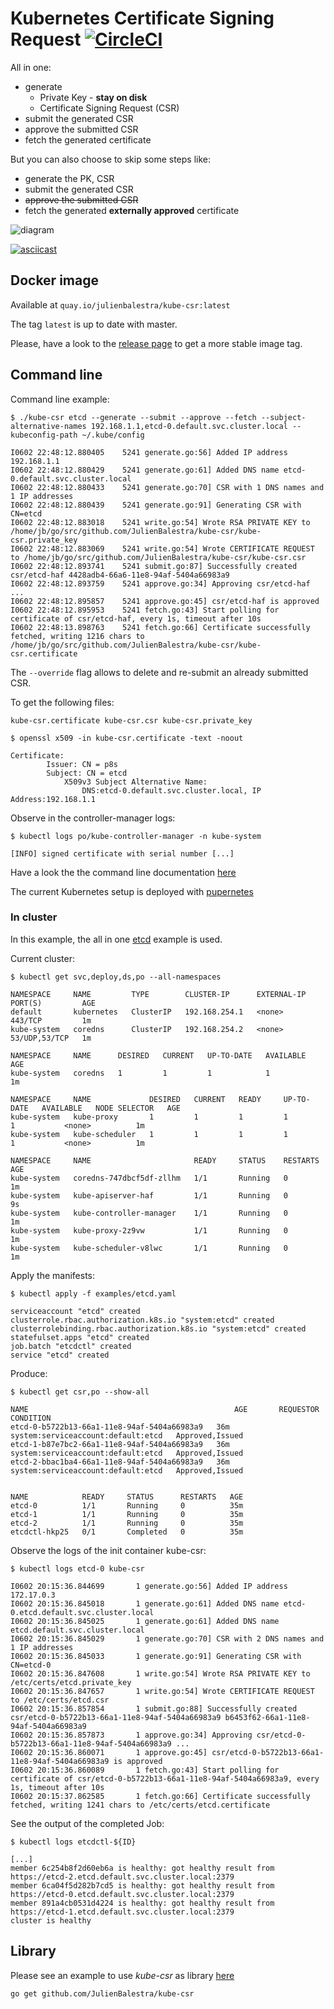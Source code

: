 # Kubernetes Certificate Signing Request [![CircleCI](https://circleci.com/gh/JulienBalestra/kube-csr.svg?style=svg)](https://circleci.com/gh/JulienBalestra/kube-csr)

All in one:
* generate
    * Private Key - **stay on disk**
    * Certificate Signing Request (CSR)
* submit the generated CSR
* approve the submitted CSR
* fetch the generated certificate


But you can also choose to skip some steps like:
* generate the PK, CSR
* submit the generated CSR
* <s>approve the submitted CSR</s>
* fetch the generated **externally approved** certificate

![diagram](docs/diagram.svg)

[![asciicast](https://asciinema.org/a/sjcTvHmsdwFNPxZ9TGELrHK53.png)](https://asciinema.org/a/sjcTvHmsdwFNPxZ9TGELrHK53)

## Docker image

Available at `quay.io/julienbalestra/kube-csr:latest`

The tag `latest` is up to date with master.

Please, have a look to the [release  page](https://github.com/JulienBalestra/kube-csr/releases) to get a more stable image tag.

## Command line

Command line example:
```text
$ ./kube-csr etcd --generate --submit --approve --fetch --subject-alternative-names 192.168.1.1,etcd-0.default.svc.cluster.local --kubeconfig-path ~/.kube/config

I0602 22:48:12.880405    5241 generate.go:56] Added IP address 192.168.1.1
I0602 22:48:12.880429    5241 generate.go:61] Added DNS name etcd-0.default.svc.cluster.local
I0602 22:48:12.880433    5241 generate.go:70] CSR with 1 DNS names and 1 IP addresses
I0602 22:48:12.880439    5241 generate.go:91] Generating CSR with CN=etcd
I0602 22:48:12.883018    5241 write.go:54] Wrote RSA PRIVATE KEY to /home/jb/go/src/github.com/JulienBalestra/kube-csr/kube-csr.private_key
I0602 22:48:12.883069    5241 write.go:54] Wrote CERTIFICATE REQUEST to /home/jb/go/src/github.com/JulienBalestra/kube-csr/kube-csr.csr
I0602 22:48:12.893741    5241 submit.go:87] Successfully created csr/etcd-haf 4428adb4-66a6-11e8-94af-5404a66983a9
I0602 22:48:12.893759    5241 approve.go:34] Approving csr/etcd-haf ...
I0602 22:48:12.895857    5241 approve.go:45] csr/etcd-haf is approved
I0602 22:48:12.895953    5241 fetch.go:43] Start polling for certificate of csr/etcd-haf, every 1s, timeout after 10s
I0602 22:48:13.898763    5241 fetch.go:66] Certificate successfully fetched, writing 1216 chars to /home/jb/go/src/github.com/JulienBalestra/kube-csr/kube-csr.certificate
```

The `--override` flag allows to delete and re-submit an already submitted CSR.

To get the following files:
```text
kube-csr.certificate kube-csr.csr kube-csr.private_key
```

```text
$ openssl x509 -in kube-csr.certificate -text -noout

Certificate:
        Issuer: CN = p8s
        Subject: CN = etcd
            X509v3 Subject Alternative Name: 
                DNS:etcd-0.default.svc.cluster.local, IP Address:192.168.1.1
```

Observe in the controller-manager logs:
```text
$ kubectl logs po/kube-controller-manager -n kube-system

[INFO] signed certificate with serial number [...]
```

Have a look the the command line documentation [here](docs/kube-csr.md)

The current Kubernetes setup is deployed with [pupernetes](https://github.com/DataDog/pupernetes)

### In cluster

In this example, the all in one [etcd](examples/etcd.yaml) example is used.

Current cluster:
```text
$ kubectl get svc,deploy,ds,po --all-namespaces

NAMESPACE     NAME         TYPE        CLUSTER-IP      EXTERNAL-IP   PORT(S)         AGE
default       kubernetes   ClusterIP   192.168.254.1   <none>        443/TCP         1m
kube-system   coredns      ClusterIP   192.168.254.2   <none>        53/UDP,53/TCP   1m

NAMESPACE     NAME      DESIRED   CURRENT   UP-TO-DATE   AVAILABLE   AGE
kube-system   coredns   1         1         1            1           1m

NAMESPACE     NAME             DESIRED   CURRENT   READY     UP-TO-DATE   AVAILABLE   NODE SELECTOR   AGE
kube-system   kube-proxy       1         1         1         1            1           <none>          1m
kube-system   kube-scheduler   1         1         1         1            1           <none>          1m

NAMESPACE     NAME                       READY     STATUS    RESTARTS   AGE
kube-system   coredns-747dbcf5df-zllhm   1/1       Running   0          1m
kube-system   kube-apiserver-haf         1/1       Running   0          9s
kube-system   kube-controller-manager    1/1       Running   0          1m
kube-system   kube-proxy-2z9vw           1/1       Running   0          1m
kube-system   kube-scheduler-v8lwc       1/1       Running   0          1m
``` 

Apply the manifests:
```text
$ kubectl apply -f examples/etcd.yaml 

serviceaccount "etcd" created
clusterrole.rbac.authorization.k8s.io "system:etcd" created
clusterrolebinding.rbac.authorization.k8s.io "system:etcd" created
statefulset.apps "etcd" created
job.batch "etcdctl" created
service "etcd" created
```

Produce:
```text
$ kubectl get csr,po --show-all

NAME                                              AGE       REQUESTOR                            CONDITION
etcd-0-b5722b13-66a1-11e8-94af-5404a66983a9   36m       system:serviceaccount:default:etcd   Approved,Issued
etcd-1-b87e7bc2-66a1-11e8-94af-5404a66983a9   36m       system:serviceaccount:default:etcd   Approved,Issued
etcd-2-bbac1ba4-66a1-11e8-94af-5404a66983a9   36m       system:serviceaccount:default:etcd   Approved,Issued


NAME            READY     STATUS      RESTARTS   AGE
etcd-0          1/1       Running     0          35m
etcd-1          1/1       Running     0          35m
etcd-2          1/1       Running     0          35m
etcdctl-hkp25   0/1       Completed   0          35m
```

Observe the logs of the init container kube-csr:
```text
$ kubectl logs etcd-0 kube-csr

I0602 20:15:36.844699       1 generate.go:56] Added IP address 172.17.0.3
I0602 20:15:36.845018       1 generate.go:61] Added DNS name etcd-0.etcd.default.svc.cluster.local
I0602 20:15:36.845025       1 generate.go:61] Added DNS name etcd.default.svc.cluster.local
I0602 20:15:36.845029       1 generate.go:70] CSR with 2 DNS names and 1 IP addresses
I0602 20:15:36.845033       1 generate.go:91] Generating CSR with CN=etcd-0
I0602 20:15:36.847608       1 write.go:54] Wrote RSA PRIVATE KEY to /etc/certs/etcd.private_key
I0602 20:15:36.847657       1 write.go:54] Wrote CERTIFICATE REQUEST to /etc/certs/etcd.csr
I0602 20:15:36.857854       1 submit.go:88] Successfully created csr/etcd-0-b5722b13-66a1-11e8-94af-5404a66983a9 b6453f62-66a1-11e8-94af-5404a66983a9
I0602 20:15:36.857873       1 approve.go:34] Approving csr/etcd-0-b5722b13-66a1-11e8-94af-5404a66983a9 ...
I0602 20:15:36.860071       1 approve.go:45] csr/etcd-0-b5722b13-66a1-11e8-94af-5404a66983a9 is approved
I0602 20:15:36.860089       1 fetch.go:43] Start polling for certificate of csr/etcd-0-b5722b13-66a1-11e8-94af-5404a66983a9, every 1s, timeout after 10s
I0602 20:15:37.862585       1 fetch.go:66] Certificate successfully fetched, writing 1241 chars to /etc/certs/etcd.certificate
```

See the output of the completed Job:
```text
$ kubectl logs etcdctl-${ID}

[...]
member 6c254b8f2d60eb6a is healthy: got healthy result from https://etcd-2.etcd.default.svc.cluster.local:2379
member 6ca04f5d282b7cd5 is healthy: got healthy result from https://etcd-0.etcd.default.svc.cluster.local:2379
member 891a4cb0531d4224 is healthy: got healthy result from https://etcd-1.etcd.default.svc.cluster.local:2379
cluster is healthy
```

## Library

Please see an example to use *kube-csr* as library [here](examples/example.go)

```bash
go get github.com/JulienBalestra/kube-csr
```